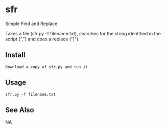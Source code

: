 # sfr
Simple Find and Replace

Takes a file (sfr.py -f filename.txt), searches for the string identified in the script (",") and does a replace ("|").

Install
-------

    Download a copy of sfr.py and run it

Usage
-----

    sfr.py -f filename.txt

See Also
--------

NA
